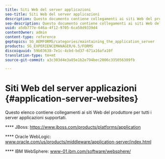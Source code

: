 ```yaml
---
title: Siti Web del server applicazioni
seo-title: Siti Web del server applicazioni
description: Questo documento contiene collegamenti ai siti Web del produttore per tutti i server applicazioni supportati.
seo-description: Questo documento contiene collegamenti ai siti Web del produttore per tutti i server applicazioni supportati.
uuid: a5db777e-646a-4f12-9705-6ca50d9339d4
contentOwner: admin
content-type: reference
geptopics: SG_AEMFORMS/categories/maintaining_the_application_server
products: SG_EXPERIENCEMANAGER/6.5/FORMS
discoiquuid: 59b03638-7e1c-4cbd-bd37-671a16afa10f
translation-type: tm+mt
source-git-commit: a3c303d4e3a85e1b2e794bec2006c335056309fb

---
```



# Siti Web del server applicazioni {#application-server-websites}

Questo elenco contiene collegamenti ai siti Web del produttore per tutti i server applicazioni supportati.

**** JBoss: https://www.jboss.com/products/platforms/application

**** Oracle WebLogic: www.oracle.com/us/products/middleware/application-server/index.html

**** IBM WebSphere: www-01.ibm.com/software/websphere/
